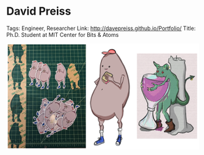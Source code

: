 # David Preiss

Tags: Engineer, Researcher
Link: http://davepreiss.github.io/Portfolio/
Title: Ph.D. Student at MIT Center for Bits & Atoms

![Untitled](David%20Preiss%20ba80edacbf954c72bb260c572019ebf6/Untitled.png)